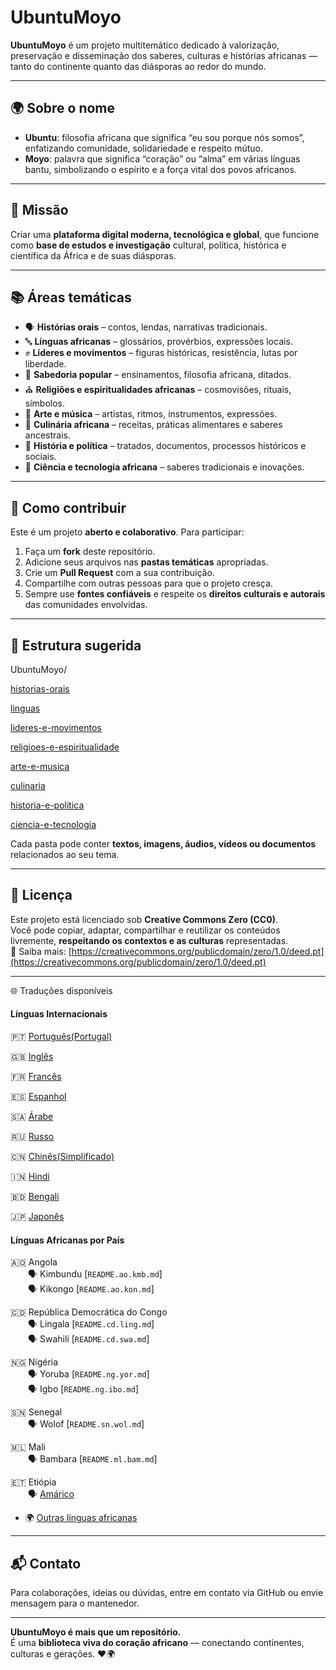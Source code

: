 #  UbuntuMoyo

**UbuntuMoyo** é um projeto multitemático dedicado à valorização, preservação e disseminação dos saberes, culturas e histórias africanas — tanto do continente quanto das diásporas ao redor do mundo.

---

## 🌍 Sobre o nome

- **Ubuntu**: filosofia africana que significa “eu sou porque nós somos”, enfatizando comunidade, solidariedade e respeito mútuo.
- **Moyo**: palavra que significa “coração” ou “alma” em várias línguas bantu, simbolizando o espírito e a força vital dos povos africanos.

---

## 🎯 Missão

Criar uma **plataforma digital moderna, tecnológica e global**, que funcione como **base de estudos e investigação** cultural, política, histórica e científica da África e de suas diásporas.

---

## 📚 Áreas temáticas

- 🗣️ **Histórias orais** – contos, lendas, narrativas tradicionais.
- 🔤 **Línguas africanas** – glossários, provérbios, expressões locais.
- ✊ **Líderes e movimentos** – figuras históricas, resistência, lutas por liberdade.
- 🧠 **Sabedoria popular** – ensinamentos, filosofia africana, ditados.
- ⛪ **Religiões e espiritualidades africanas** – cosmovisões, rituais, símbolos.
- 🎨 **Arte e música** – artistas, ritmos, instrumentos, expressões.
- 🍲 **Culinária africana** – receitas, práticas alimentares e saberes ancestrais.
- 📰 **História e política** – tratados, documentos, processos históricos e sociais.
- 🧪 **Ciência e tecnologia africana** – saberes tradicionais e inovações.

---

## 🤝 Como contribuir

Este é um projeto **aberto e colaborativo**. Para participar:

1. Faça um **fork** deste repositório.
2. Adicione seus arquivos nas **pastas temáticas** apropriadas.
3. Crie um **Pull Request** com a sua contribuição.
4. Compartilhe com outras pessoas para que o projeto cresça.
5. Sempre use **fontes confiáveis** e respeite os **direitos culturais e autorais** das comunidades envolvidas.

---

## 📁 Estrutura sugerida

UbuntuMoyo/

[historias-orais](./README.ho.md)

[linguas](./README.lg.md)

[lideres-e-movimentos](./README.lm.md)

[religioes-e-espiritualidade](./README.re.md)

[arte-e-musica](./README.am.md)

[culinaria](./README.cn.md)

[historia-e-politica](./README.hp.md)

[ciencia-e-tecnologia](./README.ct.md)

Cada pasta pode conter **textos, imagens, áudios, vídeos ou documentos** relacionados ao seu tema.

---

## 📝 Licença

Este projeto está licenciado sob **Creative Commons Zero (CC0)**.  
Você pode copiar, adaptar, compartilhar e reutilizar os conteúdos livremente, **respeitando os contextos e as culturas** representadas.  
🔗 Saiba mais: [https://creativecommons.org/publicdomain/zero/1.0/deed.pt](https://creativecommons.org/publicdomain/zero/1.0/deed.pt)

---

🌐 Traduções disponíveis

#### Línguas Internacionais

🇵🇹 [Português(Portugal)](README.pt.md)

🇬🇧 [Inglês](README.in.md)

🇫🇷 [Francês](README.fr.md)

🇪🇸 [Espanhol](README.sp.md)

🇸🇦 [Árabe](README.ar.md)

🇷🇺 [Russo](README.ru.md)

🇨🇳 [Chinês(Simplificado)](README.zh.md) 

🇮🇳 [Hindi](README.in.md)

🇧🇩 [Bengali](README.bgl.md)

🇯🇵 [Japonês](README.jp.md) 

#### Línguas Africanas por País

🇦🇴 Angola  
  🗣️ Kimbundu [`README.ao.kmb.md`]  
  🗣️ Kikongo [`README.ao.kon.md`]  

🇨🇩 República Democrática do Congo  
  🗣️ Lingala [`README.cd.ling.md`]  
  🗣️ Swahili [`README.cd.swa.md`]  

🇳🇬 Nigéria  
  🗣️ Yoruba [`README.ng.yor.md`]  
  🗣️ Igbo [`README.ng.ibo.md`]  

🇸🇳 Senegal  
  🗣️ Wolof [`README.sn.wol.md`]  

🇲🇱 Mali  
  🗣️ Bambara [`README.ml.bam.md`]  

🇪🇹 Etiópia  
  🗣️ [Amárico](README.et.amh.md)

- 🌍 [Outras línguas africanas](README.af.md)
 
---

## 📬 Contato

Para colaborações, ideias ou dúvidas, entre em contato via GitHub ou envie mensagem para o mantenedor.

---

**UbuntuMoyo é mais que um repositório.**  
É uma **biblioteca viva do coração africano** — conectando continentes, culturas e gerações. ❤️🌍
